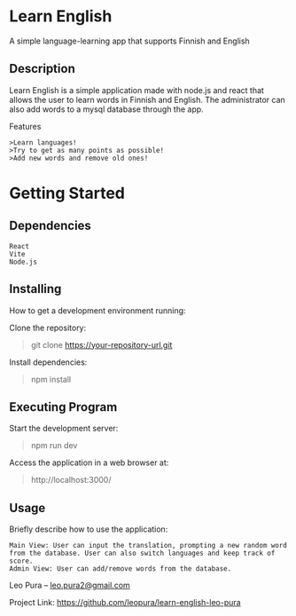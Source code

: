 # Learn English

A simple language-learning app that supports Finnish and English

## Description

Learn English is a simple application made with node.js and react that allows the user to learn words in Finnish and English. The administrator can also add words to a mysql database through the app.

Features

    >Learn languages! 
    >Try to get as many points as possible!
    >Add new words and remove old ones!

# Getting Started
## Dependencies

    React
    Vite
    Node.js

## Installing

How to get a development environment running:

Clone the repository:

> git clone https://your-repository-url.git

Install dependencies:

> npm install

## Executing Program

Start the development server:

> npm run dev

Access the application in a web browser at:

> http://localhost:3000/

## Usage

Briefly describe how to use the application:

    Main View: User can input the translation, prompting a new random word from the database. User can also switch languages and keep track of score.
    Admin View: User can add/remove words from the database.

Leo Pura – leo.pura2@gmail.com

Project Link: https://github.com/leopura/learn-english-leo-pura
